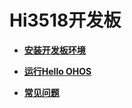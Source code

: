 # Hi3518开发板<a name="ZH-CN_TOPIC_0000001128311052"></a>

-   **[安装开发板环境](quickstart-lite-steps-board3518-setting.md)**  

-   **[运行Hello OHOS](quickstart-lite-steps-board3518-running.md)**  

-   **[常见问题](quickstart-lite-steps-board3518-faqs.md)**  


